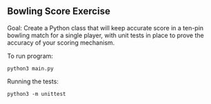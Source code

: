## Bowling Score Exercise

Goal: Create a Python class that will keep accurate score in a ten-pin bowling match
for a single player, with unit tests in place to prove the accuracy of your scoring
mechanism.

To run program:

    python3 main.py

Running the tests:

    python3 -m unittest

